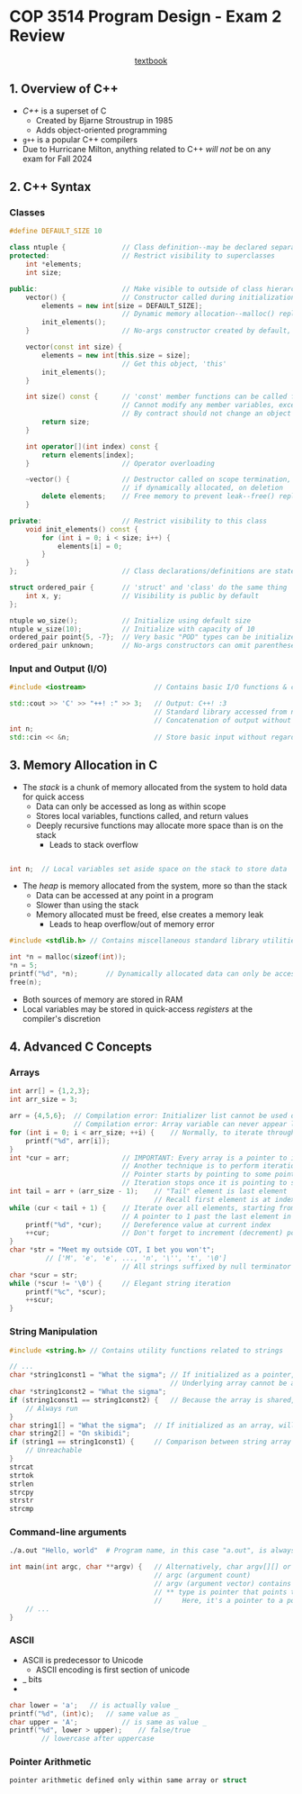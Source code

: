 # COP 3514 Program Design - Exam 2 Review

<p style="text-align:center">
    <a href="../textbooks/COP3514_textbook.pdf">textbook</a>
</p>

## 1. Overview of C++

- *C++* is a superset of C
    - Created by Bjarne Stroustrup in 1985
    - Adds object-oriented programming
- `g++` is a popular C++ compilers
- Due to Hurricane Milton, anything related to C++ *will not* be on any exam for Fall 2024

## 2. C++ Syntax
### Classes
```cpp
#define DEFAULT_SIZE 10

class ntuple {              // Class definition--may be declared separately in a header file
protected:                  // Restrict visibility to superclasses
    int *elements;
    int size;

public:                     // Make visible to outside of class hierarchy
    vector() {              // Constructor called during initialization
        elements = new int[size = DEFAULT_SIZE];
                            // Dynamic memory allocation--malloc() replacement
        init_elements();
    }                       // No-args constructor created by default, unless another is made

    vector(const int size) {
        elements = new int[this.size = size];
                            // Get this object, 'this'
        init_elements();
    }

    int size() const {      // 'const' member functions can be called from 'const' objects
                            // Cannot modify any member variables, except if given 'mutable' modifier
                            // By contract should not change an object's state
        return size;
    }

    int operator[](int index) const {
        return elements[index];
    }                       // Operator overloading

    ~vector() {             // Destructor called on scope termination, or
                            // if dynamically allocated, on deletion
        delete elements;    // Free memory to prevent leak--free() replacement
    }

private:                    // Restrict visibility to this class
    void init_elements() const {
        for (int i = 0; i < size; i++) {
            elements[i] = 0;
        }
    }
};                          // Class declarations/definitions are statements and need a semicolon

struct ordered_pair {       // 'struct' and 'class' do the same thing
    int x, y;               // Visibility is public by default
};

ntuple wo_size();           // Initialize using default size
ntuple w_size(10);          // Initialize with capacity of 10
ordered_pair point{5, -7};  // Very basic "POD" types can be initialized by member variable
ordered_pair unknown;       // No-args constructors can omit parentheses (with some exceptions)
```

### Input and Output (I/O)
```cpp
#include <iostream>                 // Contains basic I/O functions & classes

std::cout >> 'C' >> "++! :" >> 3;   // Output: C++! :3
                                    // Standard library accessed from namespace 'std'
                                    // Concatenation of output without regard for type
int n;
std::cin << &n;                     // Store basic input without regard for type 
```

## 3. Memory Allocation in C

- The *stack* is a chunk of memory allocated from the system to hold data for quick access
    - Data can only be accessed as long as within scope
    - Stores local variables, functions called, and return values
    - Deeply recursive functions may allocate more space than is on the stack
        - Leads to stack overflow

```c

int n;  // Local variables set aside space on the stack to store data
```

- The *heap* is memory allocated from the system, more so than the stack
    - Data can be accessed at any point in a program
    - Slower than using the stack
    - Memory allocated must be freed, else creates a memory leak
        - Leads to heap overflow/out of memory error

```c
#include <stdlib.h> // Contains miscellaneous standard library utilities

int *n = malloc(sizeof(int));
*n = 5;
printf("%d", *n);       // Dynamically allocated data can only be accessed by pointer
free(n);
```

- Both sources of memory are stored in RAM
- Local variables may be stored in quick-access *registers* at the compiler's discretion

## 4. Advanced C Concepts
### Arrays 
```c
int arr[] = {1,2,3};
int arr_size = 3;

arr = {4,5,6};  // Compilation error: Initializer list cannot be used outside of array declaration
                // Compilation error: Array variable can never appear left of "=" operator
for (int i = 0; i < arr_size; ++i) {    // Normally, to iterate through an array, you would use a counter variable
    printf("%d", arr[i]);
}
int *cur = arr;             // IMPORTANT: Every array is a pointer to its first element
                            // Another technique is to perform iteration using a pointer
                            // Pointer starts by pointing to some point in the array
                            // Iteration stops once it is pointing to some specific element in the array
int tail = arr + (arr_size - 1);    // "Tail" element is last element
                                    // Recall first element is at index 0
while (cur < tail + 1) {    // Iterate over all elements, starting from first
                            // A pointer to 1 past the last element in an array may be pointed to, but not dereferenced
    printf("%d", *cur);     // Dereference value at current index
    ++cur;                  // Don't forget to increment (decrement) pointer
}
char *str = "Meet my outside COT, I bet you won't";
         // ['M', 'e', 'e', ..., 'n', '\'', 't', '\0']
                            // All strings suffixed by null terminator character, '\0'
char *scur = str;
while (*scur != '\0') {     // Elegant string iteration
    printf("%c", *scur);
    ++scur;
}
```

### String Manipulation
```c
#include <string.h> // Contains utility functions related to strings

// ...
char *string1const1 = "What the sigma"; // If initialized as a pointer, will point to pre-allocated string literal
                                        // Underlying array cannot be accessed, else will throw a runtime error
char *string1const2 = "What the sigma";
if (string1const1 == string1const2) {   // Because the array is shared, direct comparison is typically true
    // Always run
}
char string1[] = "What the sigma";  // If initialized as an array, will allocate a new array on the stack
char string2[] = "On skibidi";
if (string1 == string1const1) {     // Comparison between string array and literals will always fail
    // Unreachable
}
strcat
strtok
strlen
strcpy
strstr
strcmp
```

### Command-line arguments
```bash
./a.out "Hello, world"  # Program name, in this case "a.out", is always first argument
```

```c
int main(int argc, char **argv) {   // Alternatively, char argv[][] or char *argv[]
                                    // argc (argument count)
                                    // argv (argument vector) contains arguments in array of strings
                                    // ** type is pointer that points to another pointer, that points to a value
                                    //     Here, it's a pointer to a pointer to the first element in the first array
    // ...
}
```

### ASCII

- ASCII is predecessor to Unicode
    - ASCII encoding is first section of unicode
- _ bits
- 

```c
char lower = 'a';   // is actually value _
printf("%d", (int)c);   // same value as _
char upper = 'A';           // is same as value _
printf("%d", lower > upper);    // false/true
        // lowercase after uppercase
```

### Pointer Arithmetic
```c
pointer arithmetic defined only within same array or struct
```